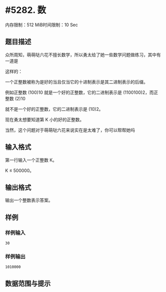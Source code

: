 # #5282. 数

内存限制：512 MiB时间限制：10 Sec

## 题目描述

众所周知，萌萌哒六花不擅长数学，所以勇太给了她一些数学问题做练习，其中有一道是

这样的：

一个正整数被称为是好的当且仅当它的十进制表示是其二进制表示的后缀。

例如正整数 (100)10 就是一个好的正整数，它的二进制表示是 (1100100)2，而正整数 (2)10

就不是一个好的正整数，它的二进制表示是 (10)2。

现在勇太想要知道第 K 小的好的正整数。

当然，这个问题对于萌萌哒六花来说实在是太难了，你可以帮帮她吗

## 输入格式

第一行输入一个正整数 K。

K &le; 500000。

## 输出格式

输出一个整数表示答案。

## 样例

### 样例输入

    
    30
    

### 样例输出

    
    1010000
    

## 数据范围与提示
